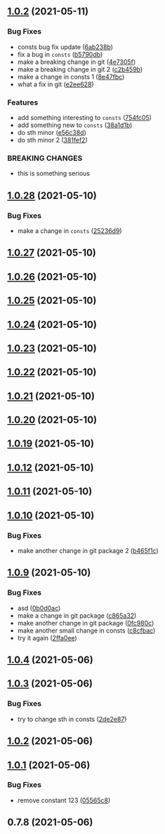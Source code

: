 ## [1.0.2](https://github.com/apify/apify-shared-js/compare/v1.0.28...v1.0.2) (2021-05-11)


### Bug Fixes

* consts bug fix update ([6ab238b](https://github.com/apify/apify-shared-js/commit/6ab238bba0632c8e82d19a64dc5f984558f86e01))
* fix a bug in `consts` ([b5790db](https://github.com/apify/apify-shared-js/commit/b5790db0572c90402f4a206d7c866ffec1083255))
* make a breaking change in git ([4e7305f](https://github.com/apify/apify-shared-js/commit/4e7305f148ce658262c10481ed700c38c16f5d78))
* make a breaking change in git 2 ([c2b459b](https://github.com/apify/apify-shared-js/commit/c2b459b8b96fcc11b4db3db50ee6629438418ef4))
* make a change in consts 1 ([8e47fbc](https://github.com/apify/apify-shared-js/commit/8e47fbc2d381db165dadcbbc58717157ef909f66))
* what a fix in git ([e2ee628](https://github.com/apify/apify-shared-js/commit/e2ee628dd00390ed9de40568cdc1c5a16f1774ec))


### Features

* add something interesting to `consts` ([754fc05](https://github.com/apify/apify-shared-js/commit/754fc0523e3942be49f36470a31625b333b97ac2))
* add something new to `consts` ([38a1d1b](https://github.com/apify/apify-shared-js/commit/38a1d1b18d1172d994b82ab3f11d1101e774a3f9))
* do sth minor ([e56c38d](https://github.com/apify/apify-shared-js/commit/e56c38dc8f9913fb92ee6cfb85349342f20019d8))
* do sth minor 2 ([381fef2](https://github.com/apify/apify-shared-js/commit/381fef204645d4b4e1a8da7259c4278cc98efcda))


### BREAKING CHANGES

* this is something serious



## [1.0.28](https://github.com/apify/apify-shared-js/compare/v1.0.27...v1.0.28) (2021-05-10)


### Bug Fixes

* make a change in `consts` ([25236d9](https://github.com/apify/apify-shared-js/commit/25236d92aced5f13290dc53068196d5908176753))



## [1.0.27](https://github.com/apify/apify-shared-js/compare/v1.0.26...v1.0.27) (2021-05-10)



## [1.0.26](https://github.com/apify/apify-shared-js/compare/v1.0.25...v1.0.26) (2021-05-10)



## [1.0.25](https://github.com/apify/apify-shared-js/compare/v1.0.24...v1.0.25) (2021-05-10)



## [1.0.24](https://github.com/apify/apify-shared-js/compare/v1.0.23...v1.0.24) (2021-05-10)



## [1.0.23](https://github.com/apify/apify-shared-js/compare/v1.0.22...v1.0.23) (2021-05-10)



## [1.0.22](https://github.com/apify/apify-shared-js/compare/v1.0.21...v1.0.22) (2021-05-10)



## [1.0.21](https://github.com/apify/apify-shared-js/compare/v1.0.20...v1.0.21) (2021-05-10)



## [1.0.20](https://github.com/apify/apify-shared-js/compare/v1.0.19...v1.0.20) (2021-05-10)



## [1.0.19](https://github.com/apify/apify-shared-js/compare/v1.0.12...v1.0.19) (2021-05-10)



## [1.0.12](https://github.com/apify/apify-shared-js/compare/v1.0.11...v1.0.12) (2021-05-10)



## [1.0.11](https://github.com/apify/apify-shared-js/compare/v1.0.10...v1.0.11) (2021-05-10)



## [1.0.10](https://github.com/apify/apify-shared-js/compare/v1.0.9...v1.0.10) (2021-05-10)


### Bug Fixes

* make another change in git package 2 ([b465f1c](https://github.com/apify/apify-shared-js/commit/b465f1c490a3e3cb295472871289bbae79f008cc))



## [1.0.9](https://github.com/apify/apify-shared-js/compare/v1.0.4...v1.0.9) (2021-05-10)


### Bug Fixes

* asd ([0b0d0ac](https://github.com/apify/apify-shared-js/commit/0b0d0ac31cf1aca6c638feeed68f3365ddc29e75))
* make a change in git package ([c865a32](https://github.com/apify/apify-shared-js/commit/c865a32fca2e1b641eea20785a770134d48234b1))
* make another change in git package ([0fc980c](https://github.com/apify/apify-shared-js/commit/0fc980c5f4a15053d40ef1662add30a04d4bb290))
* make another small change in consts ([c8cfbac](https://github.com/apify/apify-shared-js/commit/c8cfbac386a67578f75255fd6f14b7f6bfc7ee52))
* try it again ([2ffa0ee](https://github.com/apify/apify-shared-js/commit/2ffa0ee14d6e89ea0184d08c7fd58791fc192d9a))



## [1.0.4](https://github.com/apify/apify-shared-js/compare/v1.0.3...v1.0.4) (2021-05-06)



## [1.0.3](https://github.com/apify/apify-shared-js/compare/v1.0.2...v1.0.3) (2021-05-06)


### Bug Fixes

* try to change sth in consts ([2de2e87](https://github.com/apify/apify-shared-js/commit/2de2e872fd09063bfe5ce2822edd5d60d6c1b051))



## [1.0.2](https://github.com/apify/apify-shared-js/compare/v1.0.1...v1.0.2) (2021-05-06)



## [1.0.1](https://github.com/apify/apify-shared-js/compare/v0.7.8...v1.0.1) (2021-05-06)


### Bug Fixes

* remove constant 123 ([05565c8](https://github.com/apify/apify-shared-js/commit/05565c83abc2a89dd0466c00d95dad1863d428f8))



## 0.7.8 (2021-05-06)



